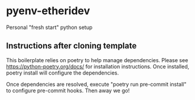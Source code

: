 # pyenv-etheridev

Personal "fresh start" python setup

## Instructions after cloning template

This boilerplate relies on poetry to help manage dependencies.
Please see https://python-poetry.org/docs/ for installation instructions.
Once installed, poetry install will configure the dependencies.

Once dependencies are resolved, execute "poetry run pre-commit install" to configure pre-commit hooks.
Then away we go!
